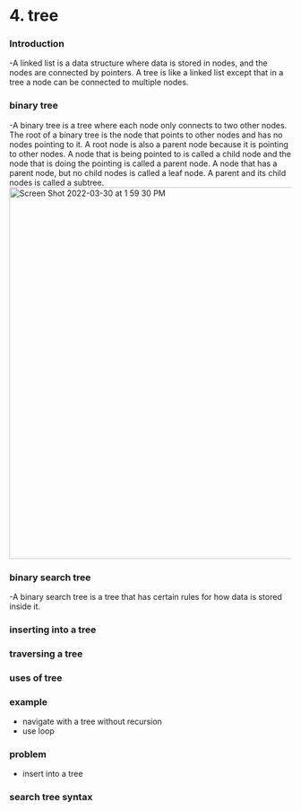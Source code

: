 # 4. tree
### Introduction
-A linked list is a data structure where data is stored in nodes, and the nodes are connected by pointers. A tree is like a linked list except that in a tree a node can be connected to multiple nodes.  


### binary tree
-A binary tree is a tree where each node only connects to two other nodes. The root of a binary tree is the node that points to other nodes and has no nodes pointing to it. A root node is also a parent node because it is pointing to other nodes. A node that is being pointed to is called a child node and the node that is doing the pointing is called a parent node. A node that has a parent node, but no child nodes is called a leaf node. A parent and its child nodes is called a subtree.
<img width="662" alt="Screen Shot 2022-03-30 at 1 59 30 PM" src="https://user-images.githubusercontent.com/97462627/160920621-959f7e8a-ff1f-4cea-bbf4-2a7fd6f72f6a.png">

### binary search tree
-A binary search tree is a tree that has certain rules for how data is stored inside it.
### inserting into a tree
### traversing a tree
### uses of tree
### example
- navigate with a tree without recursion
- use loop
### problem
- insert into a tree
### search tree syntax

